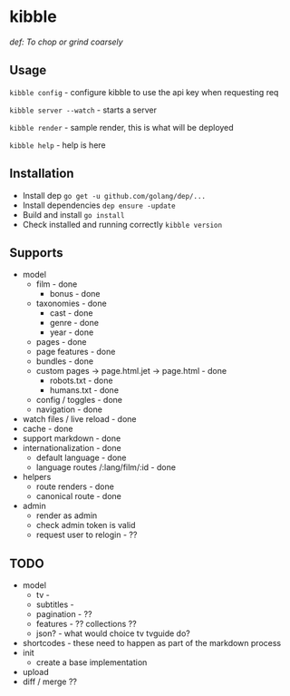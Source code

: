 # kibble
*def: To chop or grind coarsely*

## Usage
```kibble config``` - configure kibble to use the api key when requesting req

```kibble server --watch``` - starts a server

```kibble render``` - sample render, this is what will be deployed

```kibble help``` - help is here

## Installation
* Install dep ```go get -u github.com/golang/dep/...```
* Install dependencies ```dep ensure -update```
* Build and install ```go install```
* Check installed and running correctly ```kibble version```


## Supports
* model
   * film - done
     * bonus - done
   * taxonomies - done
     * cast - done
     * genre - done
     * year - done
   * pages - done
   * page features - done
   * bundles - done
   * custom pages -> page.html.jet -> page.html - done
     * robots.txt - done
     * humans.txt - done
   * config / toggles - done
   * navigation - done
* watch files / live reload - done
* cache - done
* support markdown - done
* internationalization - done
   * default language - done
   * language routes /:lang/film/:id - done
* helpers
   * route renders - done
   * canonical route - done
* admin
  * render as admin
  * check admin token is valid
  * request user to relogin - ??


## TODO
 * model
    * tv -
    * subtitles -
    * pagination - ??
    * features - ?? collections ??
    * json? - what would choice tv tvguide do?
 * shortcodes - these need to happen as part of the markdown process
 * init
    * create a base implementation
 * upload
 * diff / merge ??
